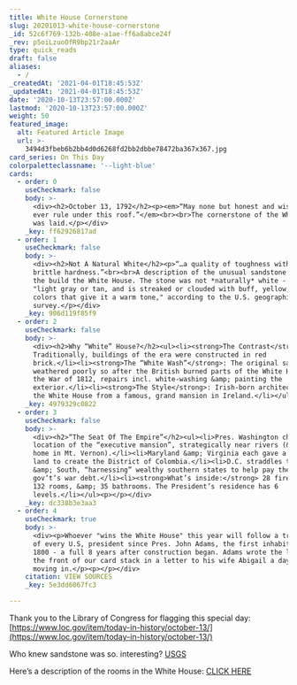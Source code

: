 ```yaml
---
title: White House Cornerstone
slug: 20201013-white-house-cornerstone
_id: 52c6f769-132b-408e-a1ae-ff6a8abce24f
_rev: p5oiLzuoOfR9bp21r2aaAr
type: quick_reads
draft: false
aliases:
  - /
_createdAt: '2021-04-01T18:45:53Z'
_updatedAt: '2021-04-01T18:45:53Z'
date: '2020-10-13T23:57:00.000Z'
lastmod: '2020-10-13T23:57:00.000Z'
weight: 50
featured_image:
  alt: Featured Article Image
  url: >-
    3494d3fbeb6b2bb4d0d6268fd2bb2dbbe78472ba367x367.jpg
card_series: On This Day
colorpaletteclassname: '--light-blue'
cards:
  - order: 0
    useCheckmark: false
    body: >-
      <div><h2>October 13, 1792</h2><p><em>“May none but honest and wise men
      ever rule under this roof.”</em><br><br>The cornerstone of the White House
      was laid.</p></div>
    _key: ff62926817ad
  - order: 1
    useCheckmark: false
    body: >-
      <div><h2>Not A Natural White</h2><p>“…a quality of toughness without
      brittle hardness.”<br><br>A description of the unusual sandstone used to
      the build the White House. The stone was not *naturally* white - but
      "light gray or tan, and is streaked or clouded with buff, yellow, or red
      colors that give it a warm tone," according to the U.S. geographical
      survey.</p></div>
    _key: 906d119f85f9
  - order: 2
    useCheckmark: false
    body: >-
      <div><h2>Why “White” House?</h2><ul><li><strong>The Contrast</strong>:
      Traditionally, buildings of the era were constructed in red
      brick.</li><li><strong>The “White Wash”</strong>: The original sandstone
      weathered poorly so after the British burned parts of the White House in
      the War of 1812, repairs incl. white-washing &amp; painting the
      exterior.</li><li><strong>The Style</strong>: Irish-born architect modeled
      the White House from a famous, grand mansion in Ireland.</li></ul></div>
    _key: 4979329c0822
  - order: 3
    useCheckmark: false
    body: >-
      <div><h2>“The Seat Of The Empire”</h2><ul><li>Pres. Washington chose the
      location of the “executive mansion”, strategically near rivers (&amp; his
      home in Mt. Vernon).</li><li>Maryland &amp; Virginia each gave a little
      land to create the District of Colombia.</li><li>D.C. straddles the North
      &amp; South, “harnessing” wealthy southern states to help pay the federal
      gov’t’s war debt.</li><li><strong>What’s inside:</strong> 28 fireplaces,
      132 rooms, &amp; 35 bathrooms. The President’s residence has 6
      levels.</li></ul><p></p></div>
    _key: dc338b3e3aa3
  - order: 4
    useCheckmark: true
    body: >-
      <div><p>Whoever "wins the White House" this year will follow a tradition
      of every U.S, president since Pres. John Adams, the first inhabitant, in
      1800 - a full 8 years after construction began. Adams wrote the line on
      the front of our card stack in a letter to his wife Abigail a day after
      moving in.</p><p></p></div>
    citation: VIEW SOURCES
    _key: 5e3dd6067fc3

---
```

Thank you to the Library of Congress for flagging this special day: [https://www.loc.gov/item/today-in-history/october-13/](https://www.loc.gov/item/today-in-history/october-13/)

Who knew sandstone was so. interesting? [USGS](https://pubs.usgs.gov/fs/2012/3044/pdf/fs2012-3044_rev432012.pdf)

Here’s a description of the rooms in the White House: [CLICK HERE](https://www.whitehouse.gov/about-the-white-house/the-white-house/)